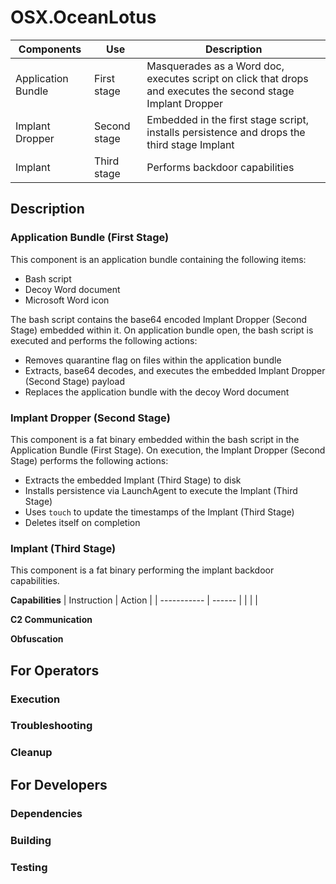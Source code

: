# OSX.OceanLotus

| Components | Use | Description |
| ---------- | --- | ----------- |
| Application Bundle | First stage | Masquerades as a Word doc, executes script on click that drops and executes the second stage Implant Dropper |
| Implant Dropper | Second stage | Embedded in the first stage script, installs persistence and drops the third stage Implant |
| Implant | Third stage | Performs backdoor capabilities |

## Description

### Application Bundle (First Stage)
This component is an application bundle containing the following items:
- Bash script
- Decoy Word document 
- Microsoft Word icon

The bash script contains the base64 encoded Implant Dropper (Second Stage)
embedded within it. On application bundle open, the bash script is executed and
performs the following actions:
- Removes quarantine flag on files within the application bundle
- Extracts, base64 decodes, and executes the embedded Implant Dropper (Second
Stage) payload
- Replaces the application bundle with the decoy Word document

### Implant Dropper (Second Stage)
This component is a fat binary embedded within the bash script in the
Application Bundle (First Stage). On execution, the Implant Dropper (Second
Stage) performs the following actions:
- Extracts the embedded Implant (Third Stage) to disk
- Installs persistence via LaunchAgent to execute the Implant (Third Stage)
- Uses `touch` to update the timestamps of the Implant (Third Stage)
- Deletes itself on completion

### Implant (Third Stage)
This component is a fat binary performing the implant backdoor capabilities.

**Capabilities**
| Instruction | Action |
| ----------- | ------ |
| | |

**C2 Communication**

**Obfuscation**

## For Operators

### Execution

### Troubleshooting

### Cleanup

## For Developers 

### Dependencies

### Building

### Testing

